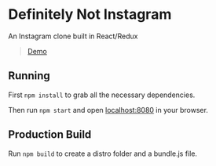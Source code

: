 # Definitely Not Instagram
An Instagram clone built in React/Redux
> [Demo](https://definitely-not-ig.herokuapp.com/)

## Running

First `npm install` to grab all the necessary dependencies.

Then run `npm start` and open <localhost:8080> in your browser.

## Production Build

Run `npm build` to create a distro folder and a bundle.js file.
